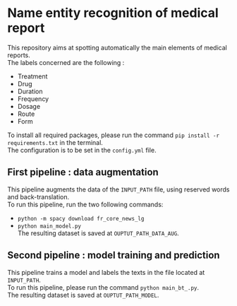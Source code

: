 # Name entity recognition of medical report
This repository aims at spotting automatically the main elements of medical reports.  
The labels concerned are the following :
- Treatment
- Drug
- Duration
- Frequency
- Dosage
- Route
- Form
  
To install all required packages, please run the command `pip install -r requirements.txt` in the terminal.  
The configuration is to be set in the `config.yml` file.  
  
## First pipeline : data augmentation
This pipeline augments the data of the `INPUT_PATH` file, using reserved words and back-translation.  
To run this pipeline, run the two following commands:  
- `python -m spacy download fr_core_news_lg`  
- `python main_model.py`  
The resulting dataset is saved at `OUPTUT_PATH_DATA_AUG`.  
  
## Second pipeline : model training and prediction
This pipeline trains a model and labels the texts in the file located at `INPUT_PATH`.  
To run this pipeline, please run the command `python main_bt_.py`.  
The resulting dataset is saved at `OUPTUT_PATH_MODEL`.